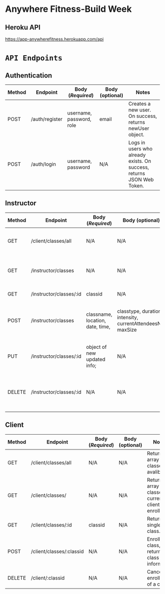 # Anywhere Fitness-Build Week

## Heroku API

https://app-anywherefitness.herokuapp.com/api

# `API Endpoints`

## Authentication

| Method | Endpoint       | Body (_Required_)        | Body (optional) | Notes                                                                 |
| ------ | -------------- | ------------------------ | --------------- | --------------------------------------------------------------------- |
| POST   | /auth/register | username, password, role | email           | Creates a new user. On success, returns newUser object.               |
| POST   | /auth/login    | username, password       | N/A             | Logs in users who already exists. On success, returns JSON Web Token. |

## Instructor

| Method | Endpoint                | Body (_Required_)                | Body (optional)                                             | Notes                                                     |
| ------ | ----------------------- | -------------------------------- | ----------------------------------------------------------- | --------------------------------------------------------- |
| GET    | /client/classes/all     | N/A                              | N/A                                                         | Returns an array of classes are avalibale                 |
| GET    | /instructor/classes     | N/A                              | N/A                                                         | Returns an array of classes of the logged in instructor.  |
| GET    | /instructor/classes/:id | classid                          | N/A                                                         | Returns a single class.                                   |
| POST   | /instructor/classes     | classname, location, date, time, | classtype, duration, intensity, currentAttendeesNo, maxSize | Creates a new class. On success return newClass object.   |
| PUT    | /instructor/classes/:id | object of new updated info;      | N/A                                                         | Edits a class. On success returns newClass object.        |
| DELETE | /instructor/classes/:id | N/A                              | N/A                                                         | Deletes a class. On success returns deletedClass objects. |

## Client

| Method | Endpoint                 | Body (_Required_) | Body (optional) | Notes                                                      |
| ------ | ------------------------ | ----------------- | --------------- | ---------------------------------------------------------- |
| GET    | /client/classes/all      | N/A               | N/A             | Returns an array of classes are avalibale                  |
| GET    | /client/classes/         | N/A               | N/A             | Returns an array of classes of current client enrolled in. |
| GET    | /client/classes/:id      | classid           | N/A             | Returns a single class.                                    |
| POST   | /client/classes/:classid | N/A               | N/A             | Enroll a class, return the class information               |
| DELETE | /client/:classid         | N/A               | N/A             | Cancel the enrollment of a class.                          |

